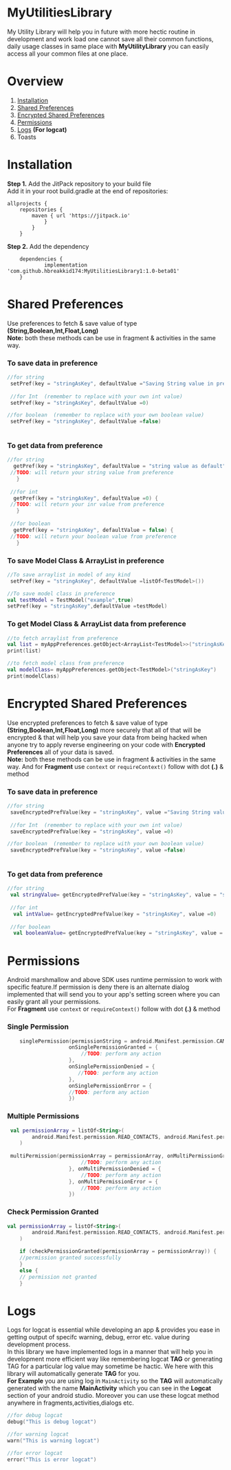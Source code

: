 # MyUtilitiesLibrary
My Utility Library will help you in future with more hectic routine in development and work load one cannot save all their common functions, daily usage classes in same place with **MyUtilityLibrary** you can easily access all your common files at one place.

# Overview
1. [Installation](#Installation)
2. [Shared Preferences](#Shared-Preferences)
3. [Encrypted Shared Preferences](#Encrypted-Shared-Preferences)
4. [Permissions](#Permissions)
5. [Logs](#Logs) **(For logcat)**
6. Toasts

# Installation

**Step 1.** Add the JitPack repository to your build file <br/>
Add it in your root build.gradle at the end of repositories:
```
allprojects {
	repositories {
		maven { url 'https://jitpack.io' 
		    }
		}
	}
```
	
**Step 2.** Add the dependency
```
	dependencies {
	        implementation 'com.github.hbreakkid174:MyUtilitiesLibrary1:1.0-beta01'
	}
```

# Shared Preferences
Use preferences to fetch & save value of type **(String,Boolean,Int,Float,Long)** <br/>
**Note:** both these methods can be use in fragment & activities in the same way.<br/>
### To save data in preference
```kotlin
//for string
 setPref(key = "stringAsKey", defaultValue ="Saving String value in preference") 
 
 //for Int  (remember to replace with your own int value)
 setPref(key = "stringAsKey", defaultValue =0) 

//for boolean  (remember to replace with your own boolean value)
 setPref(key = "stringAsKey", defaultValue =false) 
 
```
### To get data from preference
```kotlin
//for string
  getPref(key = "stringAsKey", defaultValue = "string value as default") {
 //TODO: will return your string value from preference
   }
   
 //for int
  getPref(key = "stringAsKey", defaultValue =0) {
 //TODO: will return your inr value from preference
   }
 
 //for boolean
  getPref(key = "stringAsKey", defaultValue = false) {
 //TODO: will return your boolean value from preference
   }
```
### To save Model Class & ArrayList in preference
```kotlin
//To save arraylist in model of any kind
 setPref(key = "stringAsKey", defaultValue =listOf<TestModel>())

//To save model class in preference
val testModel = TestModel("example",true)
setPref(key = "stringAsKey",defaultValue =testModel)
```
### To get Model Class & ArrayList data from preference
```kotlin
//to fetch arraylist from preference
val list = myAppPreferences.getObject<ArrayList<TestModel>>("stringAsKey")
print(list)

//to fetch model class from preference
val modelClass= myAppPreferences.getObject<TestModel>("stringAsKey")
print(modelClass)
```

# Encrypted Shared Preferences
Use encrypted preferences to fetch & save value of type **(String,Boolean,Int,Float,Long)** more securely that all of that will be encrypted & that will help you save your data from being hacked when anyone try to apply reverse engineering on your code with **Encrypted Preferences** all of your data is saved.<br/>
**Note:** both these methods can be use in fragment & activities in the same way. And for **Fragment** use ``` context ``` or ``` requireContext() ``` follow with dot **(.)** & method<br/>
### To save data in preference
```kotlin
//for string
 saveEncryptedPrefValue(key = "stringAsKey", value ="Saving String value in preference") 
 
 //for Int  (remember to replace with your own int value)
 saveEncryptedPrefValue(key = "stringAsKey", value =0) 

//for boolean  (remember to replace with your own boolean value)
 saveEncryptedPrefValue(key = "stringAsKey", value =false) 
 
```
### To get data from preference
```kotlin
//for string
 val stringValue= getEncryptedPrefValue(key = "stringAsKey", value = "string value as default")
   
 //for int
  val intValue= getEncryptedPrefValue(key = "stringAsKey", value =0)
 
 //for boolean
  val booleanValue= getEncryptedPrefValue(key = "stringAsKey", value = false)
```

# Permissions
Android marshmallow and above SDK uses runtime permission to work with specific feature.If permission is deny there is an alternate dialog implemented that will send you to your app's setting screen where you can easily grant all your permissions. <br/>
For **Fragment** use ``` context ``` or ``` requireContext() ``` follow with dot **(.)** & method<br/>

### Single Permission
```kotlin
    singlePermission(permissionString = android.Manifest.permission.CAMERA,
                    onSinglePermissionGranted = {
                        //TODO: perform any action
                    },
                    onSinglePermissionDenied = {
                       //TODO: perform any action
                    },
                    onSinglePermissionError = {
                    //TODO: perform any action
                    })
```	    
### Multiple Permissions
```kotlin
 val permissionArray = listOf<String>(
        android.Manifest.permission.READ_CONTACTS, android.Manifest.permission.READ_EXTERNAL_STORAGE
    )
    
 multiPermission(permissionArray = permissionArray, onMultiPermissionGranted = {
                        //TODO: perform any action
                    }, onMultiPermissionDenied = {
                        //TODO: perform any action
                    }, onMultiPermissionError = {
                        //TODO: perform any action
                    })
```
### Check Permission Granted
```kotlin
val permissionArray = listOf<String>(
        android.Manifest.permission.READ_CONTACTS, android.Manifest.permission.READ_EXTERNAL_STORAGE
    )

    if (checkPermissionGranted(permissionArray = permissionArray)) {
    //permission granted successfully
    }
    else {
    // permission not granted
    }
```

# Logs
Logs for logcat is essential while developing an app & provides you ease in getting output of specifc warning, debug, error etc. value during development process. <br/>
In this library we have implemented logs in a manner that will help you in development more efficient way like remembering logcat **TAG** or generating TAG for a particular log value may sometime be hactic. We here with this library will automatically generate **TAG** for you. <br/>
**For Example** you are using log in ``` MainActivity ``` so the **TAG** will automatically generated with the name **MainActivity** which you can see in the **Logcat** section of your android studio. Moreover you can use these logcat method anywhere in fragments,activities,dialogs etc.

``` kotlin
//for debug logcat
debug("This is debug logcat")

//for warning logcat
warn("This is warning logcat")

//for error logcat
error("This is error logcat")
```
